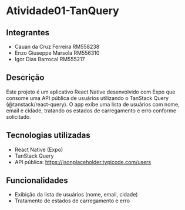 # Atividade01-TanQuery

## Integrantes
- Cauan da Cruz Ferreira RM558238
- Enzo Giuseppe Marsola RM556310
- Igor Dias Barrocal RM555217

## Descrição
Este projeto é um aplicativo React Native desenvolvido com Expo que consome uma API pública de usuários utilizando o TanStack Query (@tanstack/react-query). O app exibe uma lista de usuários com nome, email e cidade, tratando os estados de carregamento e erro conforme solicitado.

## Tecnologias utilizadas
- React Native (Expo)
- TanStack Query
- API pública: https://jsonplaceholder.typicode.com/users

## Funcionalidades
- Exibição da lista de usuários (nome, email, cidade)
- Tratamento de estados de carregamento e erro
